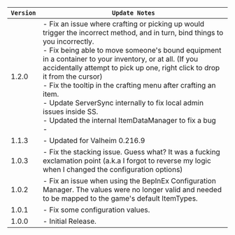 | `Version` | `Update Notes`                                                                                                                                                                                                                                                                                                                                                                                                                                                                                                                      |
|-----------|-------------------------------------------------------------------------------------------------------------------------------------------------------------------------------------------------------------------------------------------------------------------------------------------------------------------------------------------------------------------------------------------------------------------------------------------------------------------------------------------------------------------------------------|
| 1.2.0     | - Fix an issue where crafting or picking up would trigger the incorrect method, and in turn, bind things to you incorrectly.<br/> - Fix being able to move someone's bound equipment in a container to your inventory, or at all. (If you accidentally attempt to pick up one, right click to drop it from the cursor)<br/> - Fix the tooltip in the crafting menu after crafting an item.<br/> - Update ServerSync internally to fix local admin issues inside SS.<br/> - Updated the internal ItemDataManager to fix a bug<br/> - |
| 1.1.3     | - Updated for Valheim 0.216.9                                                                                                                                                                                                                                                                                                                                                                                                                                                                                                       |
| 1.0.3     | - Fix the stacking issue. Guess what? It was a fucking exclamation point (a.k.a I forgot to reverse my logic when I changed the configuration options)                                                                                                                                                                                                                                                                                                                                                                              |
| 1.0.2     | - Fix an issue when using the BepInEx Configuration Manager. The values were no longer valid and needed to be mapped to the game's default ItemTypes.                                                                                                                                                                                                                                                                                                                                                                               |
| 1.0.1     | - Fix some configuration values.                                                                                                                                                                                                                                                                                                                                                                                                                                                                                                    |
| 1.0.0     | - Initial Release.                                                                                                                                                                                                                                                                                                                                                                                                                                                                                                                  |